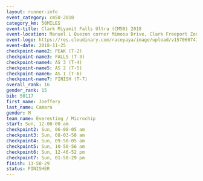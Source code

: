 ```yaml
---
layout: runner-info 
event_category: cm50-2018 
category_km: 50MILES 
event-title: Clark Miyamit Falls Ultra (CM50) 2018 
event-location: Manuel L Quezon corner Mimosa Drive, Clark Freeport Zone, Clark, Pampanga, Philippines 
event-logo: https://res.cloudinary.com/raceyaya/image/upload/v1570607412/logo/cm50_p8ydpq.jpg 
event-date: 2018-11-25 
checkpoint-name2: PEAK (T-2) 
checkpoint-name3: FALLS (T-3) 
checkpoint-name4: AS 3 (T-4) 
checkpoint-name5: AS 2 (T-5) 
checkpoint-name6: AS 1 (T-6) 
checkpoint-name7: FINISH (T-7) 
overall_rank: 16
gender_rank: 15
bib: 50117
first_name: Joeffery
last_name: Camara
gender: M
team_name: Everesting / Microchip
start: Sun, 12-00-00 am
checkpoint2: Sun, 06-08-05 am
checkpoint3: Sun, 08-03-58 am
checkpoint4: Sun, 09-58-05 am
checkpoint5: Sun, 10-50-56 am
checkpoint6: Sun, 12-46-52 pm
checkpoint7: Sun, 01-58-29 pm
finish: 13-58-29
status: FINISHER
---
```

